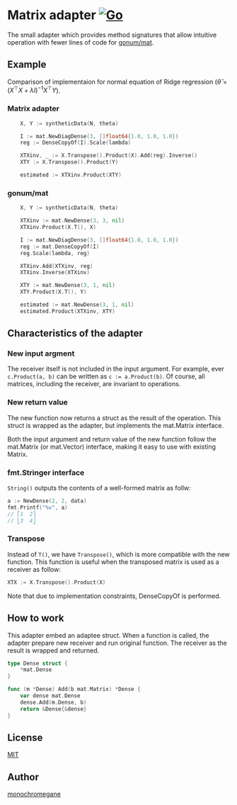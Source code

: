 # Matrix adapter [![Go](https://github.com/monochromegane/mat/actions/workflows/go.yml/badge.svg)](https://github.com/monochromegane/mat/actions/workflows/go.yml)

The small adapter which provides method signatures that allow intuitive operation with fewer lines of code for [gonum/mat](https://github.com/gonum/gonum/tree/master/mat).

## Example

Comparison of implementaion for normal equation of Ridge regression ($\hat{\theta} = (X^{\top}X + \lambda I)^{-1} X^{\top}Y$).

### Matrix adapter

```go
	X, Y := syntheticData(N, theta)

	I := mat.NewDiagDense(3, []float64{1.0, 1.0, 1.0})
	reg := DenseCopyOf(I).Scale(lambda)

	XTXinv, _ := X.Transpose().Product(X).Add(reg).Inverse()
	XTY := X.Transpose().Product(Y)

	estimated := XTXinv.Product(XTY)
```

### gonum/mat

```go
	X, Y := syntheticData(N, theta)

	XTXinv := mat.NewDense(3, 3, nil)
	XTXinv.Product(X.T(), X)

	I := mat.NewDiagDense(3, []float64{1.0, 1.0, 1.0})
	reg := mat.DenseCopyOf(I)
	reg.Scale(lambda, reg)

	XTXinv.Add(XTXinv, reg)
	XTXinv.Inverse(XTXinv)

	XTY := mat.NewDense(3, 1, nil)
	XTY.Product(X.T(), Y)

	estimated := mat.NewDense(3, 1, nil)
	estimated.Product(XTXinv, XTY)
```

## Characteristics of the adapter

### New input argment

The receiver itself is not included in the input argument.
For example, ever `c.Product(a, b)` can be written as `c := a.Product(b)`.
Of course, all matrices, including the receiver, are invariant to operations.

### New return value

The new function now returns a struct as the result of the operation.
This struct is wrapped as the adapter, but implements the mat.Matrix interface.

Both the input argument and return value of the new function follow the mat.Matrix (or mat.Vector) interface, making it easy to use with existing Matrix.

### fmt.Stringer interface

`String()` outputs the contents of a well-formed matrix as follw:

```go
a := NewDense(2, 2, data)
fmt.Printf("%v", a)
// ⎡1  2⎤
// ⎣3  4⎦
```

### Transpose

Instead of `T()`, we have `Transpose()`, which is more compatible with the new function.
This function is useful when the transposed matrix is used as a receiver as follow:

```go
XTX := X.Transpose().Product(X)
```

Note that due to implementation constraints, DenseCopyOf is performed.

## How to work

This adapter embed an adaptee struct.
When a function is called, the adapter prepare new receiver and run original function.
The receiver as the result is wrapped and returned.

```go
type Dense struct {
	*mat.Dense
}

func (m *Dense) Add(b mat.Matrix) *Dense {
	var dense mat.Dense
	dense.Add(m.Dense, b)
	return &Dense{&dense}
}
```

## License

[MIT](https://github.com/monochromegane/mat/blob/master/LICENSE)

## Author

[monochromegane](https://github.com/monochromegane)
